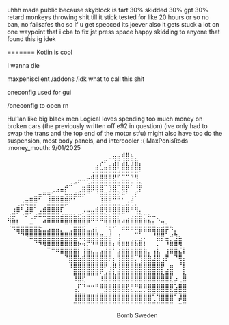 uhhh made public because skyblock is fart
30% skidded 30% gpt 30% retard monkeys throwing shit till it stick
tested for like 20 hours or so no ban, no failsafes tho so if u get specced its joever
also it gets stuck a lot on one waypoint that i cba to fix jst press space
happy skidding to anyone that found this ig idek

=======
Kotlin is cool

I wanna die

maxpenisclient /addons /idk what to call this shit

oneconfig used for gui

/oneconfig to open rn

Hul1an like big black men
Logical loves spending too much money on broken cars
(the previously written off e92 in question) 
(ive only had to swap the trans and the top end of the motor stfu)
might also have too do the suspension, most body panels, and intercooler :(
MaxPenisRods :money_mouth:
9/01/2025
⠀⠀⠀⠀⠀⠀⠀⠀⠀⠀⠀⠀⠀⠀⠀⠀⠀⠀⠀⠀⠀⠀⠀⣀⣤⣤⢾⣿⣦⡀⠀⠀⠀⠀⠀⠀⠀⠀⠀⠀⠀
⠀⠀⠀⠀⠀⠀⠀⠀⠀⠀⠀⠀⠀⠀⠀⠀⠀⠀⠀⠀⢀⡔⠋⣀⣼⡏⣼⣏⣹⣿⡄⠀⠀⠀⠀⠀⠀⠀⠀⠀⠀
⠀⠀⠀⠀⠀⠀⠀⠀⠀⠀⠀⠀⠀⠀⠀⠀⠀⠀⠀⢀⣿⣶⣿⣿⣿⣡⣿⣿⣿⣿⠇⠀⠀⠀⠀⠀⠀⠀⠀⠀⠀
⠀⠀⠀⠀⠀⠀⠀⠀⠀⠀⠀⠀⠀⠀⠀⠀⣀⣀⡤⢾⣿⣿⣿⣿⣟⠋⣉⣉⠙⢻⠀⠀⠀⠀⠀⠀⠀⠀⠀⠀⠀
⠀⠀⠀⠀⠀⠀⠀⠀⠀⠀⠀⠀⠀⣠⠴⠚⠁⣀⣴⣿⣿⣿⠿⢿⣿⠿⣿⣿⠟⢸⣷⠀⠀⠀⠀⠀⠀⠀⠀⠀⠀
⠀⠀⠀⠀⠀⠀⠀⣀⣤⣤⠔⠚⠛⣇⣀⣠⣴⣿⠿⠋⠹⣿⣤⣾⣿⡦⣽⠇⠀⡴⠃⠀⠀⠀⠀⠀⠀⠀⠀⠀⠀
⠀⠀⠀⢀⣤⣶⣿⠋⠀⢸⣿⣿⣿⣾⡟⠋⠉⠁⠀⠀⠀⢹⣿⣿⠛⠛⠂⢀⣼⠁⠀⠀⠀⠀⠀⠀⠀⠀⠀⠀⠀
⠀⢀⣴⡟⢹⣿⠇⠀⣠⣿⣿⣿⡿⠋⠀⠀⠀⠀⠀⠀⣠⣾⣿⣿⣿⣿⣶⣿⣴⣧⠀⠀⠀⠀⠀⠀⠀⠀⠀⠀⠀
⢠⣾⠋⠠⡿⠋⣠⣾⣿⣿⣿⣿⣡⣤⣤⣄⡤⣊⣭⣿⣿⣿⣮⣍⣿⡿⠛⠉⢀⣸⣧⠤⣄⣀⠀⠀⠀⠀⠀⠀⠀
⢻⣷⡆⠀⠀⣈⠁⠀⠴⠿⠿⠿⠿⣿⢿⣿⣿⣿⡿⠛⠛⠛⢿⣿⣿⣷⠴⣾⣿⣿⣿⣷⣦⡄⠑⢤⡀⠀⠀⠀⠀
⠈⠻⣿⣿⣿⣿⣿⣗⣀⣠⣤⣤⡀⠀⢀⣿⣿⣯⣀⣠⡆⠀⠈⢿⠋⠀⠾⠿⠿⠿⣿⣿⣿⣿⣶⣾⡿⠳⡀⠀⠀
⠀⠀⠈⠙⠻⣿⣿⣿⣿⣿⣿⣿⣿⣿⣿⣿⢿⣿⣿⣿⣿⣶⣤⣼⠀⢰⠀⠀⠀⠉⢁⡀⠀⠘⣿⡿⣁⠴⢳⣄⠀
⠀⠀⠀⠀⠀⠀⠙⠻⢿⣿⣿⣿⣿⣿⣿⣿⡦⢬⡛⠻⠿⣿⣿⣿⡄⢾⣶⣶⣾⣯⣿⡆⠀⠀⡉⠁⠹⣷⣿⢿⠀
⠀⠀⠀⠀⠀⠀⠀⠀⠀⠉⠛⠿⣿⣿⣿⣿⡇⢸⣷⣄⣀⣠⣼⣿⠃⣰⣿⣿⣿⣿⣿⣷⡀⢠⣇⠀⢰⣿⣿⣌⡇
⠀⠀⠀⠀⠀⠀⠀⠀⠀⠀⠀⠀⠀⠙⣿⣿⣧⣾⣿⣿⣿⣿⣿⡿⡄⢻⣿⣿⣿⡉⢻⣿⣷⣸⣿⢠⡟⠀⠙⢿⡄
⠀⠀⠀⠀⠀⠀⠀⠀⠀⠀⠀⠀⠀⠀⢹⣿⣿⣿⣿⣿⣿⣿⡿⢀⣷⢸⣿⣿⣿⣷⣾⣿⣿⣿⣿⡿⠀⣤⠀⠘⡇
⠀⠀⠀⠀⠀⠀⠀⠀⠀⠀⠀⠀⠀⠀⠀⣿⣿⣿⣿⣿⣿⠟⣠⣾⣇⣾⣿⣿⣿⣿⣿⣿⣿⣿⣿⣇⣾⣿⠀⠀⣇
⠀⠀⠀⠀⠀⠀⠀⠀⠀⠀⠀⠀⠀⠀⠀⠸⣿⣏⠀⠀⠀⠸⣿⣿⣿⣿⣿⣿⣿⣿⣿⣿⣿⣿⣿⣿⣿⣇⡴⢀⣿
⠀⠀⠀⠀⠀⠀⠀⠀⠀⠀⠀⠀⠀⠀⠀⢀⠏⠙⠒⠒⠛⠿⢿⣿⣿⣿⣿⣟⡛⠛⠿⠿⣿⣿⣿⣿⣿⡿⣡⣿⣿
⠀⠀⠀⠀⠀⠀⠀⠀⠀⠀⠀⠀⠀⠀⠀⢸⣷⣶⣤⣤⣴⣶⣿⣿⣿⣿⣿⣿⣿⣿⣿⣷⣿⠟⢿⣿⣿⣿⠟⢻⣿
⠀⠀⠀⠀⠀⠀⠀⠀⠀⠀⠀⠀⠀⠀⠀⣼⣿⣿⣿⣿⣿⣿⣿⣿⣿⣿⣿⣿⣿⣿⣿⣿⣿⣴⣼⣿⣿⣿⠀⣋⣿
⠀⠀⠀⠀⠀⠀⠀⠀⠀⠀⠀⠀⠀⠀⠀⠀⠀⠀⠀⠀⠀⠀⠀⠀⠀⠀⠀⠀⠀⠀⠀⠀⠀⠀⠀⠀⠀⠀⠀⠀⠀
⠀⠀⠀⠀⠀⠀⠀⠀⠀⠀⠀⠀⠀⠀⠀⠀⠀⠀⠀⠀⠀⠀⠀⠀⠀Bomb Sweden⠀
